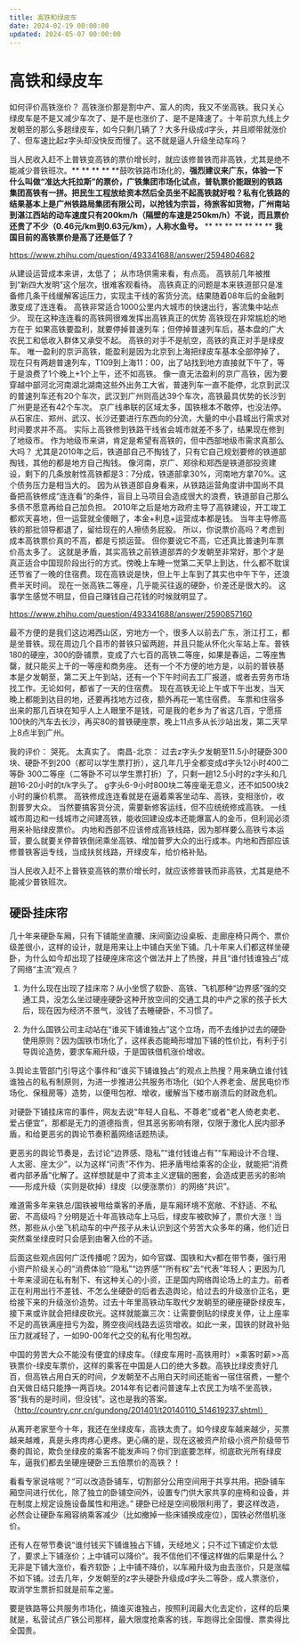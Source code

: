 ```yaml
---
title: 高铁和绿皮车
date: 2024-02-19 00:00:00
updated: 2024-05-07 00:00:00
---
```



# 高铁和绿皮车

如何评价高铁涨价？
高铁涨价那是割中产、富人的肉，我又不坐高铁。我只关心绿皮车是不是又减少车次了、是不是也涨价了、是不是降速了。十年前京九线上夕发朝至的那么多趟绿皮车，如今只剩几辆了？大多升级成d字头，并且顺带就涨价了、但车速比起z字头却没快反而慢了。这不就是逼人升级坐动车吗？

当人民收入赶不上普铁变高铁的票价增长时，就应该修普铁而非高铁，尤其是绝不能减少普铁班次。**
**
**
**
**鼓吹铁路市场化的，**强烈建议来广东，体验一下什么叫做“准达大托拉斯”的票价，广铁集团市场化试点，普轨票价能跟别的铁路集团高铁有一拼。把民生工程放给资本然后全员坐不起高铁就好啦？私有化铁路的结果基本上是广州铁路局集团有限公司，以抢钱为宗旨，待旅客如货物，广州南站到湛江西站的动车速度只有200km/h（隔壁的车速是250km/h）不说，而且票价还贵了不少（0.46元/km到0.63元/km），人称水鱼号。**
**
**
**
**
**
**
**
**我国目前的高铁票价是高了还是低了？**

https://www.zhihu.com/question/493341688/answer/2594804682

从建设运营成本来讲，太低了；
从市场供需来看，有点高。
高铁前几年被推到“新四大发明”这个层次，很难客观看待。
高铁真正的问题是本来铁道部只是准备修几条干线缓解客运压力，实现主干线的客货分流。结果随着08年后的金融刺激变成了连连看。
高铁非常适合1000公里内大城市的快速出行，客流集中站点少。
现在这种连连看的高铁网很难发挥出高铁真正的优势
高铁现在非常尴尬的地方在于
如果高铁要盈利，就要停掉普速列车；但停掉普速列车后，基本盘的广大农民工和低收入群体又承受不起。
高铁的对手不是航空，高铁的真正对手是绿皮车。
唯一盈利的京沪高铁，能盈利是因为北京到上海把绿皮车基本全部停掉了，现在只有两趟普速列车，T109到上海11：00，出了站找到地方直接就下午了，等于是浪费了1个晚上+1个上午，还不如高铁。
像一直无法盈利的京广高铁，因为要穿越中部河北河南湖北湖南这些外出务工大省，普速列车一直不能停，北京到武汉的普速列车还有20个车次，武汉到广州则高达39个车次，高铁最具优势的长沙到广州更是还有42个车次。
京广线串联的区域太多，国铁根本不敢停，也没法停。
从石家庄、郑州、武汉、长沙还要进行东西向的分流，大量的中小县城出行需求对时间要求并不高。
实际上高铁修到铁路干线省会城市就差不多了，结果现在修到了地级市。
作为地级市来讲，肯定是希望有高铁的，但中西部地级市需求真那么大吗？
尤其是2010年之后，铁道部自己不掏钱了，只有它自己规划要修的铁道部掏钱，其他的都是地方自己掏钱。
像河南，京广、郑徐和郑西是铁道部投资建设，剩下的几条放射性高铁都是3：7分成，铁道部拿30%，河南地方拿70%。这个债务压力是相当大的。
因为从铁道部自身看来，从铁路运营角度讲中国尚不具备把高铁修成“连连看”的条件，盲目上马项目会造成很大的浪费，铁道部自己那么多债不愿意再给自己加负担。
2010年之后是地方政府主导了高铁建设，开工竣工都欢天喜地，但一运营就全傻眼了，本金+利息+运营成本都是钱。
当年主导修高铁的那批领导都退了，留给现在的人擦债务屁股。
所以，你说票价高吗？考虑到成本高铁票价真的不高，都是亏损运营。
但你要说它不高，它还真比普速列车票价高太多了。
这就是矛盾，其实高铁之前铁道部弄的夕发朝至非常好，那个才是真正适合中国现阶段出行的方式。傍晚上车睡一觉第二天早上到达，什么都不耽误还节省了一晚的住宿费。现在高铁说是快，但上午上车到了其实也中午下午，还浪费半天时间。
现在一张高铁二等座，几乎能买往返的硬卧，价差还是很大的。
这事学生感觉不明显，但自己赚钱自己花钱的时候就明显了。

https://www.zhihu.com/question/493341688/answer/2590857160

最不方便的是我们这边湘西山区，穷地方一个，很多人以前去广东，浙江打工，都是坐普铁。现在周边几个县市的普铁只留两趟，并且只能从怀化火车站上车。普铁180的硬座，300的卧铺票，变成了六七百的高铁二等座，如果是春运，二等座售罄，就只能买上千的一等座和商务座。
还有一个不方便的地方是，以前的普铁基本是夕发朝至，第二天上午到站，还有一个下午时间去工厂报道，或者去劳务市场找工作。无论如何，都省了一天的住宿费。
现在高铁无论上午或下午出发，当天晚上都能到达目的地，还要再找地方过夜，额外再花一笔住宿费。
车票和住宿多出来的那几百块在知乎人上人眼里不是钱，可是我的老乡为了省这几百，宁愿搭100快的汽车去长沙，再买80的普铁硬座票，晚上11点多从长沙站出发，第二天早上8点半到广州。

我的评价：
哭死。
太真实了。
南昌-北京：
过去z字头夕发朝至11.5小时硬卧300块、硬卧不到200（都可以学生票打折），这几年几乎全都变成d字头12小时400二等卧 300二等座（二等卧不可以学生票打折）了，只剩一趟12.5小时的z字头和几趟16-20小时的t/k字头了。
g字头6-9小时800块二等座毫无意义，还不如500块2小时的廉价机票。
高铁修成连连看就是在逼着乘客坐动车、高铁，变相涨价，收割普罗大众。
当然要搞客货分流，需要新修客运线，但不应统统修成高铁。
一线城市周边和一线城市之间建高铁，能收回建设成本还能爆富人的金币，但利润必须用来补贴绿皮票价。
内地和西部不应该修成高铁线路，因为那样要么高铁亏本运营，要么就要关停普铁倒闭乘坐高铁、增加普罗大众的出行成本。内地和西部应该修普铁客运专线，当成扶贫线路，开绿皮车，给价格补贴。

当人民收入赶不上普铁变高铁的票价增长时，就应该修普铁而非高铁，尤其是绝不能减少普铁班次。

## 硬卧挂床帘

几十年来硬卧车厢，只有下铺能坐直腰、床间窗边设桌板、走廊座椅只两个、票价级差很小，这样的设计，就是用来让上中铺白天坐下铺。几十年来人们都这样坐硬卧，为什么如今却出现了挂硬座床帘这个做法并上了热搜，并且“谁付钱谁独占”成了网络“主流”观点？

1. 为什么现在出现了挂床帘？从小坐惯了软卧、高铁、飞机那种“边界感”强的交通工具，没怎么坐过硬座硬卧这种开放空间的交通工具的中产之家的孩子长大后，现在因为经济不景气，没钱了去睡硬卧，不习惯了。

2. 为什么国铁公司主动站在“谁买下铺谁独占”这个立场，而不去维护过去的硬卧使用原则？因为国铁市场化了，这样表态能畸形增加下铺的性价比，有利于引导舆论造势，要求车厢升级，于是国铁借机涨价增收。

3.舆论主管部门引导这个事件和“谁买下铺谁独占”的观点上热搜？用来确立谁付钱谁独占的私有制原则，为进一步推进公共服务市场化（如个人养老金、居民电价市场化、保租房等）造势，以便甩包袱、增收，缓解当下楼市崩溃后的财政危机。

对硬卧下铺挂床帘的事件，网友去说“年轻人自私、不尊老”或者“老人倚老卖老、爱占便宜”，那都是无力的道德指责，但其恶劣影响有限，仅限于激化人民内部矛盾，和给更恶劣的舆论节奏积蓄网络话题热读。

更恶劣的舆论节奏是，去讨论“边界感、隐私”“谁付钱谁占有”“车厢设计不合理、人太密、座太少”，以为这样“问责”不作为、把矛盾甩给乘客的企业，就能把“消费者内部矛盾”化解了。这样想就是中了资本主义逻辑的圈套，会造成更恶劣的影响——形成升级（实则是砍掉）绿皮（以便涨票价）的网络“共识”。

难道需多年来铁总/国铁被甩给乘客的矛盾，是车厢环境不宽敞、不舒适、不私密、不高级吗？分明是近十年高铁动车上马后，绿皮车被砍掉了，票价大涨！当然，那些从小坐飞机动车的中产孩子从未认识到这个劳苦大众多年的痛，他们近日突然乘坐绿皮时只会感到由奢入俭的不适。

后面这些观点因何广泛传播呢？因为，如今官媒、国铁和大v都在带节奏，强行用小资产阶级关心的“消费体验”“隐私”“边界感”“所有权”去“代表”年轻人；更因为几十年来浸润在私有制下、有这种关心的小资，正是国内网络舆论场上的主力。前者正在利用出行不差钱、不怎么坐硬卧的后者去造舆论，给过去的升级涨价正名，更给接下来的升级涨价造势。过去十年里高铁动车取代夕发朝至的硬座硬卧绿皮车，接下来或许就会把绿皮砍光。这样就能赢三次：让需要倒贴的绿皮关停，让上座率不足的高铁满座扭亏为盈，腾空夜间线路去运货增收。如此一来，国铁的财政补贴压力就减轻了，一如90-00年代之交的私有化甩包袱。

中国的劳苦大众不能没有便宜的绿皮车。（绿皮车用时-高铁用时）×乘客时薪>>高铁票价-绿皮车票价，这样的乘客在中国是人口的绝大多数。高铁比绿皮贵好几百，但高铁占用白天的时间，夕发朝至不占用白天时间还能省一宿住宿费，一整个白天做日结只能挣一两百块。2014年有记者问普速车上农民工为啥不坐高铁，答“我有的是时间，但没钱”。这也是我的答案。（http://country.cnr.cn/gundong/201401/t20140110_514619237.shtml）

从离开老家至今十年，我还在坐绿皮车，高铁太贵了。如今绿皮车越来越少，买票越来越难，真是头疼肉疼心更疼。更心痛的是，现在这被资产阶级小资产阶级带节奏的舆论，欺负坐绿皮的乘客不能发声吗？你们到底要怎样，彻底砍光所有绿皮车，逼我们都去坐硬座硬卧三五倍票价的高铁？！

看看专家说啥呢？“可以改造卧铺车，切割部分公用空间用于共享共用。把卧铺车厢空间进行优化，除了独立的卧铺空间外，设置专门供大家共享的座椅和设备，并在制度上规定设施设备属性和用途。” 硬卧已经是空间极限利用了，要这样改造，必然会让硬卧车厢容纳乘客减少（比如撤掉一些床铺换成座位），国铁必然借机涨价。

还有人在带节奏说“谁付钱买下铺谁独占下铺，天经地义；只不过下铺定价太低了，要求上下铺涨价；上中铺可以降价”。我不信他们不懂这样做的后果是什么？无非是下铺大涨价，看齐软卧；上中铺不降价，以车厢升级为由去涨价，只是涨幅不如下铺。过去几年，夕发朝至的z字头硬卧升级成d字头二等卧，成人票涨价，取消学生票折扣就是前车之鉴。

要是铁路等公共服务市场化，搞谁买谁独占，按照利润最大化去定价，这样的后果就是，私营试点广铁公司那样，最大限度抢乘客的钱，车跑得比全国慢、票卖得比全国贵。

